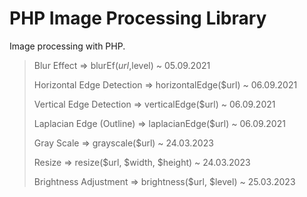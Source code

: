 # PHP Image Processing Library
Image processing with PHP.


 >Blur Effect => blurEf($url,$level)  ~ 05.09.2021
 >
 >Horizontal Edge Detection =>  horizontalEdge($url) ~ 06.09.2021
 >
 >Vertical Edge Detection => verticalEdge($url) ~ 06.09.2021
 >
 >Laplacian Edge (Outline) => laplacianEdge($url) ~ 06.09.2021
 >
 >Gray Scale => grayscale($url) ~ 24.03.2023
 >
 >Resize => resize($url, $width, $height) ~ 24.03.2023
 >
 >Brightness Adjustment => brightness($url, $level) ~ 25.03.2023

 
 
